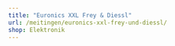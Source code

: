 ```yaml
---
title: "Euronics XXL Frey & Diessl"
url: /meitingen/euronics-xxl-frey-und-diessl/
shop: Elektronik
---
```

